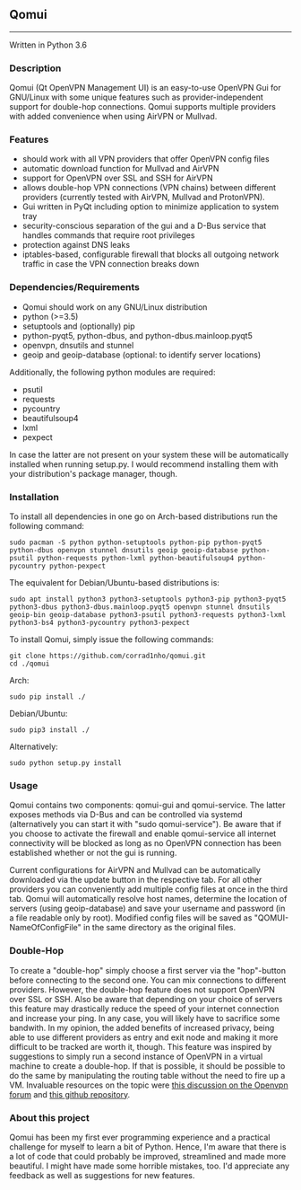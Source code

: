 ## Qomui
--------------------
Written in Python 3.6

### Description
Qomui (Qt OpenVPN Management UI) is an easy-to-use OpenVPN Gui for GNU/Linux with some unique features such as provider-independent support for double-hop connections. Qomui supports multiple providers with added convenience when using AirVPN or Mullvad. 

### Features
- should work with all VPN providers that offer OpenVPN config files 
- automatic download function for Mullvad and AirVPN 
- support for OpenVPN over SSL and SSH for AirVPN
- allows double-hop VPN connections (VPN chains) between different providers (currently tested with AirVPN, Mullvad and ProtonVPN). 
- Gui written in PyQt including option to minimize application to system tray 
- security-conscious separation of the gui and a D-Bus service that handles commands that require root privileges
- protection against DNS leaks
- iptables-based, configurable firewall that blocks all outgoing network traffic in case the VPN connection breaks down 


### Dependencies/Requirements
- Qomui should work on any GNU/Linux distribution 
- python (>=3.5)
- setuptools and (optionally) pip
- python-pyqt5, python-dbus, and python-dbus.mainloop.pyqt5 
- openvpn, dnsutils and stunnel
- geoip and geoip-database (optional: to identify server locations)

Additionally, the following python modules are required:
- psutil
- requests
- pycountry
- beautifulsoup4
- lxml
- pexpect

In case the latter are not present on your system these will be automatically installed when running setup.py. I would recommend installing them with your distribution's package manager, though.

### Installation
To install all dependencies in one go on Arch-based distributions run the following command:

```
sudo pacman -S python python-setuptools python-pip python-pyqt5 python-dbus openvpn stunnel dnsutils geoip geoip-database python-psutil python-requests python-lxml python-beautifulsoup4 python-pycountry python-pexpect
```


The equivalent for Debian/Ubuntu-based distributions is:

```
sudo apt install python3 python3-setuptools python3-pip python3-pyqt5 python3-dbus python3-dbus.mainloop.pyqt5 openvpn stunnel dnsutils geoip-bin geoip-database python3-psutil python3-requests python3-lxml python3-bs4 python3-pycountry python3-pexpect
```


To install Qomui, simply issue the following commands:

```
git clone https://github.com/corrad1nho/qomui.git
cd ./qomui
```

Arch:

```
sudo pip install ./
```

Debian/Ubuntu:

```
sudo pip3 install ./
```

Alternatively:

```
sudo python setup.py install
```

### Usage
Qomui contains two components: qomui-gui and qomui-service. The latter exposes methods via D-Bus and can be controlled via systemd (alternatively you can start it with "sudo qomui-service"). Be aware that if you choose to activate the firewall and enable qomui-service all internet connectivity will be blocked as long as no OpenVPN connection has been established whether or not the gui is running. 

Current configurations for AirVPN and Mullvad can be automatically downloaded via the update button in the respective tab. For all other providers you can conveniently add multiple config files at once in the third tab. Qomui will automatically resolve host names, determine the location of servers (using geoip-database) and save your username and password (in a file readable only by root). Modified config files will be saved as "QOMUI-NameOfConfigFile" in the same directory as the original files. 

### Double-Hop
To create a "double-hop" simply choose a first server via the "hop"-button before connecting to the second one. You can mix connections to different providers. However, the double-hop feature does not support OpenVPN over SSL or SSH. Also be aware that depending on your choice of servers this feature may drastically reduce the speed of your internet connection and increase your ping. In any case, you will likely have to sacrifice some bandwith. In my opinion, the added benefits of increased privacy, being able to use different providers as entry and exit node and making it more difficult to be tracked are worth it, though. This feature was inspired by suggestions to simply run a second instance of OpenVPN in a virtual machine to create a double-hop. If that is possible, it should be possible to do the same by manipulating the routing table without the need to fire up a VM. Invaluable resources on the topic were [this discussion on the Openvpn forum](https://forums.openvpn.net/viewtopic.php?f=15&t=7483) and [this github repository](https://github.com/TomAshley303/VPN-Chain). 

### About this project
Qomui has been my first ever programming experience and a practical challenge for myself to learn a bit of Python. Hence, I'm aware that there is a lot of code that could probably be improved, streamlined and made more beautiful. I might have made some horrible mistakes, too. I'd appreciate any feedback as well as suggestions for new features.





